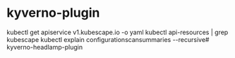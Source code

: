 # kyverno-plugin

kubectl get apiservice v1.kubescape.io -o yaml
kubectl api-resources | grep kubescape
kubectl explain configurationscansummaries --recursive# kyverno-headlamp-plugin
